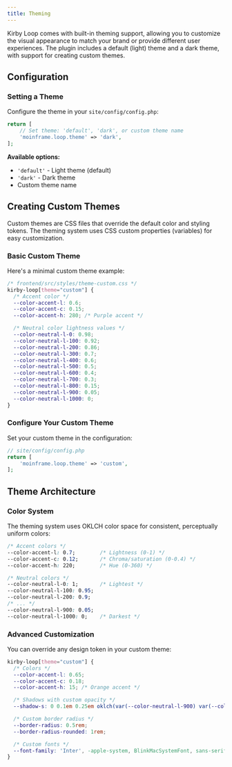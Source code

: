 ```yaml
---
title: Theming
---
```


Kirby Loop comes with built-in theming support, allowing you to customize the visual appearance to match your brand or provide different user experiences. The plugin includes a default (light) theme and a dark theme, with support for creating custom themes.

## Configuration

### Setting a Theme

Configure the theme in your `site/config/config.php`:

```php
return [
    // Set theme: 'default', 'dark', or custom theme name
    'moinframe.loop.theme' => 'dark',
];
```

**Available options:**
- `'default'` - Light theme (default)
- `'dark'` - Dark theme
- Custom theme name

## Creating Custom Themes

Custom themes are CSS files that override the default color and styling tokens. The theming system uses CSS custom properties (variables) for easy customization.


### Basic Custom Theme

Here's a minimal custom theme example:

```css
/* frontend/src/styles/theme-custom.css */
kirby-loop[theme="custom"] {
  /* Accent color */
  --color-accent-l: 0.6;
  --color-accent-c: 0.15;
  --color-accent-h: 280; /* Purple accent */

  /* Neutral color lightness values */
  --color-neutral-l-0: 0.98;
  --color-neutral-l-100: 0.92;
  --color-neutral-l-200: 0.86;
  --color-neutral-l-300: 0.7;
  --color-neutral-l-400: 0.6;
  --color-neutral-l-500: 0.5;
  --color-neutral-l-600: 0.4;
  --color-neutral-l-700: 0.3;
  --color-neutral-l-800: 0.15;
  --color-neutral-l-900: 0.05;
  --color-neutral-l-1000: 0;
}
```

### Configure Your Custom Theme

Set your custom theme in the configuration:

```php
// site/config/config.php
return [
    'moinframe.loop.theme' => 'custom',
];
```

## Theme Architecture

### Color System

The theming system uses OKLCH color space for consistent, perceptually uniform colors:

```css
/* Accent colors */
--color-accent-l: 0.7;        /* Lightness (0-1) */
--color-accent-c: 0.12;       /* Chroma/saturation (0-0.4) */
--color-accent-h: 220;        /* Hue (0-360) */

/* Neutral colors */
--color-neutral-l-0: 1;       /* Lightest */
--color-neutral-l-100: 0.95;
--color-neutral-l-200: 0.9;
/* ... */
--color-neutral-l-900: 0.05;
--color-neutral-l-1000: 0;    /* Darkest */
```

### Advanced Customization

You can override any design token in your custom theme:

```css
kirby-loop[theme="custom"] {
  /* Colors */
  --color-accent-l: 0.65;
  --color-accent-c: 0.18;
  --color-accent-h: 15; /* Orange accent */

  /* Shadows with custom opacity */
  --shadow-s: 0 0.1em 0.25em oklch(var(--color-neutral-l-900) var(--color-neutral-c) var(--color-neutral-h) / 0.15);

  /* Custom border radius */
  --border-radius: 0.5rem;
  --border-radius-rounded: 1rem;

  /* Custom fonts */
  --font-family: 'Inter', -apple-system, BlinkMacSystemFont, sans-serif;
}
```
